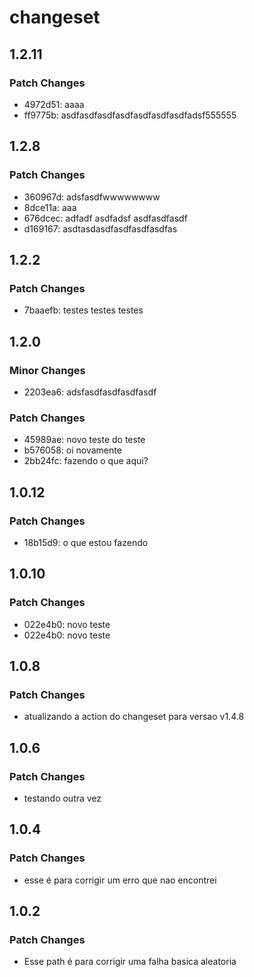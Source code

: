 # changeset

## 1.2.11

### Patch Changes

- 4972d51: aaaa
- ff9775b: asdfasdfasdfasdfasdfasdfasdfadsf555555

## 1.2.8

### Patch Changes

- 360967d: adsfasdfwwwwwwww
- 8dce11a: aaa
- 676dcec: adfadf asdfadsf asdfasdfasdf
- d169167: asdtasdasdfasdfasdfasdfas

## 1.2.2

### Patch Changes

- 7baaefb: testes testes testes

## 1.2.0

### Minor Changes

- 2203ea6: adsfasdfasdfasdfasdf

### Patch Changes

- 45989ae: novo teste do teste
- b576058: oi novamente
- 2bb24fc: fazendo o que aqui?

## 1.0.12

### Patch Changes

- 18b15d9: o que estou fazendo

## 1.0.10

### Patch Changes

- 022e4b0: novo teste
- 022e4b0: novo teste

## 1.0.8

### Patch Changes

- atualizando a action do changeset para versao v1.4.8

## 1.0.6

### Patch Changes

- testando outra vez

## 1.0.4

### Patch Changes

- esse é para corrigir um erro que nao encontrei

## 1.0.2

### Patch Changes

- Esse path é para corrigir uma falha basica aleatoria
